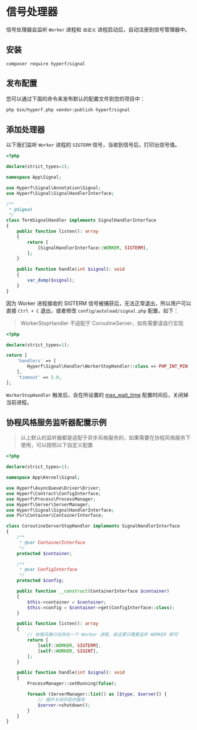 # 信号处理器

信号处理器会监听 `Worker` 进程和 `自定义` 进程启动后，自动注册到信号管理器中。

## 安装

```
composer require hyperf/signal
```

## 发布配置

您可以通过下面的命令来发布默认的配置文件到您的项目中：

```bash
php bin/hyperf.php vendor:publish hyperf/signal
```

## 添加处理器

以下我们监听 `Worker` 进程的 `SIGTERM` 信号，当收到信号后，打印出信号值。

```php
<?php

declare(strict_types=1);

namespace App\Signal;

use Hyperf\Signal\Annotation\Signal;
use Hyperf\Signal\SignalHandlerInterface;

/**
 * @Signal
 */
class TermSignalHandler implements SignalHandlerInterface
{
    public function listen(): array
    {
        return [
            [SignalHandlerInterface::WORKER, SIGTERM],
        ];
    }

    public function handle(int $signal): void
    {
        var_dump($signal);
    }
}

```

因为 Worker 进程接收的 SIGTERM 信号被捕获后，无法正常退出，所以用户可以直接 `Ctrl + C` 退出，或者修改 `config/autoload/signal.php` 配置，如下：

> WorkerStopHandler 不适配于 CoroutineServer，如有需要请自行实现

```php
<?php

declare(strict_types=1);

return [
    'handlers' => [
        Hyperf\Signal\Handler\WorkerStopHandler::class => PHP_INT_MIN
    ],
    'timeout' => 5.0,
];
```

`WorkerStopHandler` 触发后，会在所设置的 [max_wait_time](https://wiki.swoole.com/#/server/setting?id=max_wait_time) 配置时间后，关闭掉当前进程。

## 协程风格服务监听器配置示例

> 以上默认的监听器都是适配于异步风格服务的，如果需要在协程风格服务下使用，可以按照以下自定义配置

```php
<?php

declare(strict_types=1);

namespace App\Kernel\Signal;

use Hyperf\AsyncQueue\Driver\Driver;
use Hyperf\Contract\ConfigInterface;
use Hyperf\Process\ProcessManager;
use Hyperf\Server\ServerManager;
use Hyperf\Signal\SignalHandlerInterface;
use Psr\Container\ContainerInterface;

class CoroutineServerStopHandler implements SignalHandlerInterface
{
    /**
     * @var ContainerInterface
     */
    protected $container;

    /**
     * @var ConfigInterface
     */
    protected $config;

    public function __construct(ContainerInterface $container)
    {
        $this->container = $container;
        $this->config = $container->get(ConfigInterface::class);
    }

    public function listen(): array
    {
        // 协程风格只会存在一个 Worker 进程，故这里只需要监听 WORKER 即可
        return [
            [self::WORKER, SIGTERM],
            [self::WORKER, SIGINT],
        ];
    }

    public function handle(int $signal): void
    {
        ProcessManager::setRunning(false);

        foreach (ServerManager::list() as [$type, $server]) {
            // 循环关闭开启的服务
            $server->shutdown();
        }
    }
}

```
